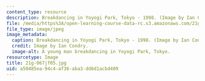 ```yaml
---
content_type: resource
description: Breakdancing in Yoyogi Park, Tokyo - 1998. (Image by Ian Condry.)
file: /media/https%3A/open-learning-course-data-rc.s3.amazonaws.com/21g-067j-cultural-performances-of-asia-fall-2005/a50485ea94c4af36aba3dd6d1acbd409_21g-067jf05.jpg
file_type: image/jpeg
image_metadata:
  caption: Breakdancing in Yoyogi Park, Tokyo - 1998. (Image by Ian Condry.)
  credit: Image by Ian Condry.
  image-alt: A young man breakdancing in Yoyogi Park, Tokyo.
resourcetype: Image
title: 21g-067jf05.jpg
uid: a50485ea-94c4-af36-aba3-dd6d1acbd409
---
```

